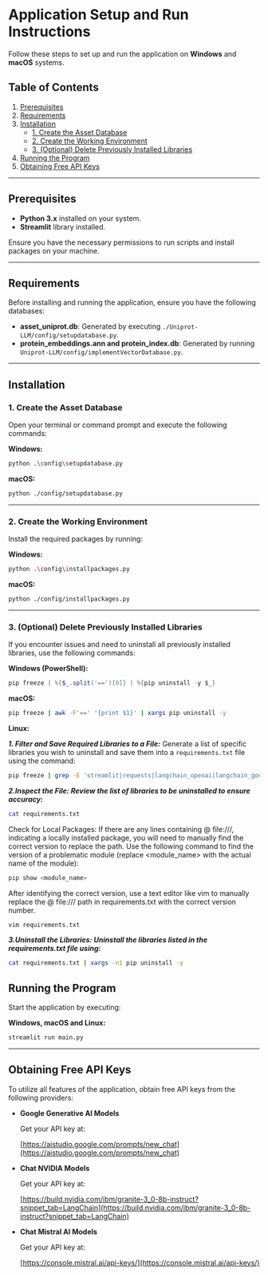 # Application Setup and Run Instructions

Follow these steps to set up and run the application on **Windows** and **macOS** systems.

## Table of Contents

1. [Prerequisites](#prerequisites)
2. [Requirements](#requirements)
3. [Installation](#installation)
   - [1. Create the Asset Database](#1-create-the-asset-database)
   - [2. Create the Working Environment](#2-create-the-working-environment)
   - [3. (Optional) Delete Previously Installed Libraries](#3-optional-delete-previously-installed-libraries)
4. [Running the Program](#running-the-program)
5. [Obtaining Free API Keys](#obtaining-free-api-keys)

---

## Prerequisites

- **Python 3.x** installed on your system.
- **Streamlit** library installed.
  
Ensure you have the necessary permissions to run scripts and install packages on your machine.

---

## Requirements

Before installing and running the application, ensure you have the following databases:

- **asset_uniprot.db**: Generated by executing `./Uniprot-LLM/config/setupdatabase.py`.
- **protein_embeddings.ann and protein_index.db**: Generated by running `Uniprot-LLM/config/implementVectorDatabase.py`.

---

## Installation

### 1. Create the Asset Database

Open your terminal or command prompt and execute the following commands:

**Windows:**

```bash
python .\config\setupdatabase.py
```

**macOS:**

```bash
python ./config/setupdatabase.py
```

---

### 2. Create the Working Environment

Install the required packages by running:

**Windows:**

```bash
python .\config\installpackages.py
```

**macOS:**

```bash
python ./config/installpackages.py
```

---

### 3. (Optional) Delete Previously Installed Libraries

If you encounter issues and need to uninstall all previously installed libraries, use the following commands:

**Windows (PowerShell):**

```powershell
pip freeze | %{$_.split('==')[0]} | %{pip uninstall -y $_}
```

**macOS:**

```bash
pip freeze | awk -F'==' '{print $1}' | xargs pip uninstall -y
```

**Linux:**


***1. Filter and Save Required Libraries to a File:***
   Generate a list of specific libraries you wish to uninstall and save them into a `requirements.txt` file using the command:

   ```bash
   pip freeze | grep -E 'streamlit|requests|langchain_openai|langchain_google_genai|langchain_anthropic|langchain_nvidia_ai_endpoints|langchain|scikit-learn|langchain_mistralai|openpyxl|matplotlib|annoy|h5py' > requirements.txt
   ```

***2.Inspect the File: Review the list of libraries to be uninstalled to ensure accuracy:***
   ```bash
   cat requirements.txt
   ```
   Check for Local Packages: If there are any lines containing @ file:///, indicating a locally installed package, you will need to manually find the correct version to replace the path. Use the following command to find the version of a problematic module (replace <module_name> with the actual name of the module):
   ```bash
   pip show <module_name>
   ```
   After identifying the correct version, use a text editor like vim to manually replace the @ file:/// path in requirements.txt with the correct version number.
   ```bash
   vim requirements.txt
   ```

***3.Uninstall the Libraries: Uninstall the libraries listed in the requirements.txt file using:***
   ```bash
   cat requirements.txt | xargs -n1 pip uninstall -y
   ```


## Running the Program

Start the application by executing:

**Windows, macOS and Linux:**

```bash
streamlit run main.py
```

---

## Obtaining Free API Keys

To utilize all features of the application, obtain free API keys from the following providers:

- **Google Generative AI Models**

  Get your API key at:
  
  [https://aistudio.google.com/prompts/new_chat](https://aistudio.google.com/prompts/new_chat)

- **Chat NVIDIA Models**

  Get your API key at:
  
  [https://build.nvidia.com/ibm/granite-3_0-8b-instruct?snippet_tab=LangChain](https://build.nvidia.com/ibm/granite-3_0-8b-instruct?snippet_tab=LangChain)

- **Chat Mistral AI Models**

  Get your API key at:
  
  [https://console.mistral.ai/api-keys/](https://console.mistral.ai/api-keys/)
  
